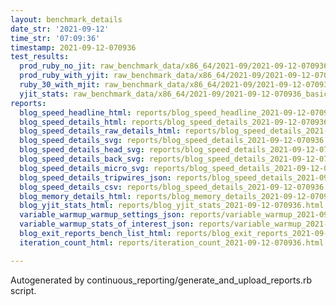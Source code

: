```yaml
---
layout: benchmark_details
date_str: '2021-09-12'
time_str: '07:09:36'
timestamp: 2021-09-12-070936
test_results:
  prod_ruby_no_jit: raw_benchmark_data/x86_64/2021-09/2021-09-12-070936_basic_benchmark_prod_ruby_no_jit.json
  prod_ruby_with_yjit: raw_benchmark_data/x86_64/2021-09/2021-09-12-070936_basic_benchmark_prod_ruby_with_yjit.json
  ruby_30_with_mjit: raw_benchmark_data/x86_64/2021-09/2021-09-12-070936_basic_benchmark_ruby_30_with_mjit.json
  yjit_stats: raw_benchmark_data/x86_64/2021-09/2021-09-12-070936_basic_benchmark_yjit_stats.json
reports:
  blog_speed_headline_html: reports/blog_speed_headline_2021-09-12-070936.html
  blog_speed_details_html: reports/blog_speed_details_2021-09-12-070936.html
  blog_speed_details_raw_details_html: reports/blog_speed_details_2021-09-12-070936.raw_details.html
  blog_speed_details_svg: reports/blog_speed_details_2021-09-12-070936.svg
  blog_speed_details_head_svg: reports/blog_speed_details_2021-09-12-070936.head.svg
  blog_speed_details_back_svg: reports/blog_speed_details_2021-09-12-070936.back.svg
  blog_speed_details_micro_svg: reports/blog_speed_details_2021-09-12-070936.micro.svg
  blog_speed_details_tripwires_json: reports/blog_speed_details_2021-09-12-070936.tripwires.json
  blog_speed_details_csv: reports/blog_speed_details_2021-09-12-070936.csv
  blog_memory_details_html: reports/blog_memory_details_2021-09-12-070936.html
  blog_yjit_stats_html: reports/blog_yjit_stats_2021-09-12-070936.html
  variable_warmup_warmup_settings_json: reports/variable_warmup_2021-09-12-070936.warmup_settings.json
  variable_warmup_stats_of_interest_json: reports/variable_warmup_2021-09-12-070936.stats_of_interest.json
  blog_exit_reports_bench_list_html: reports/blog_exit_reports_2021-09-12-070936.bench_list.html
  iteration_count_html: reports/iteration_count_2021-09-12-070936.html

---
```

Autogenerated by continuous_reporting/generate_and_upload_reports.rb script.
